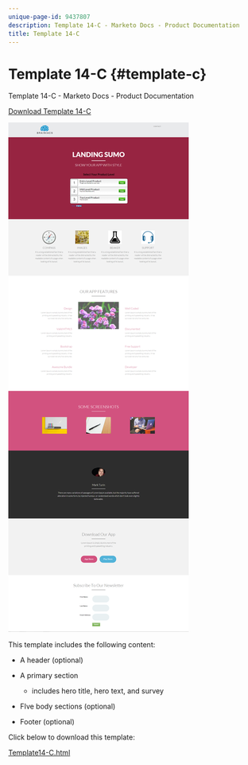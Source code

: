 ```yaml
---
unique-page-id: 9437807
description: Template 14-C - Marketo Docs - Product Documentation
title: Template 14-C
---
```


# Template 14-C {#template-c}

Template 14-C - Marketo Docs - Product Documentation

[Download Template 14-C](http://docs.marketo.com/download/attachments/9437807/template-14c.html?version=1&modificationdate=1438980264000&api=v2)

![](assets/image2015-8-11-17-3a23-3a54.png)

This template includes the following content:

* A header (optional)
* A primary section

    * includes hero title, hero text, and survey

* FIve body sections (optional)
* Footer (optional)

Click below to download this template:

[Template14-C.html](http://docs.marketo.com/download/attachments/9437807/template-14c.html?version=1&modificationdate=1438980264000&api=v2)

